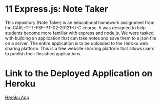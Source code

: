 # 11 Express.js: Note Taker

This repository (Note Taker) is an educational homework assignment from the CARL-OTT-FSF-PT-02-20121-U-C course. It was designed to help students become more familiar with express and node.js. We were tasked with building an application that can take notes and save them to a json file on a server. The entire application is to be uploaded to the Heroku web sharing platform. This is a free website sharring platform that allows users to publish their finsished applications. 

# Link to the Deployed Application on Heroku
<a href="https://shielded-mesa-14413.herokuapp.com/">Heroku App</a>


